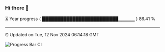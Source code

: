 ### Hi there 👋

⏳ Year progress { █████████████████████████▁▁▁▁▁ } 86.41 %

---

⏰ Updated on Tue, 12 Nov 2024 06:14:18 GMT

![Progress Bar CI](https://github.com/Shyam-Makwana/GitHub-Actions-Demo/workflows/Progress%20Bar%20CI/badge.svg)
